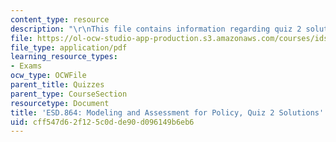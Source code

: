 ```yaml
---
content_type: resource
description: "\r\nThis file contains information regarding quiz 2 solution."
file: https://ol-ocw-studio-app-production.s3.amazonaws.com/courses/ids-410j-modeling-and-assessment-for-policy-spring-2013/cff547d62f125c0dde90d096149b6eb6_MITESD_864S13_Quiz2_Sol.pdf
file_type: application/pdf
learning_resource_types:
- Exams
ocw_type: OCWFile
parent_title: Quizzes
parent_type: CourseSection
resourcetype: Document
title: 'ESD.864: Modeling and Assessment for Policy, Quiz 2 Solutions'
uid: cff547d6-2f12-5c0d-de90-d096149b6eb6
---
```

